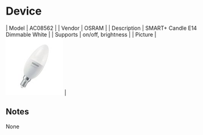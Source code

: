 
# Device

| Model | AC08562  |
| Vendor  | OSRAM  |
| Description | SMART+ Candle E14 Dimmable White |
| Supports | on/off, brightness |
| Picture | ![../images/devices/AC08562.jpg](../images/devices/AC08562.jpg) |

## Notes

None
